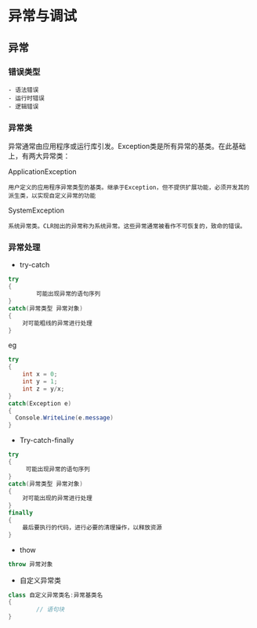 # 异常与调试

## 异常

### 错误类型

```
- 语法错误
- 运行时错误
- 逻辑错误
```

### 异常类

异常通常由应用程序或运行库引发。Exception类是所有异常的基类。在此基础上，有两大异常类：

ApplicationException

```
用户定义的应用程序异常类型的基类。继承于Exception，但不提供扩展功能，必须开发其的派生类，以实现自定义异常的功能
```

SystemException

```
系统异常类。CLR抛出的异常称为系统异常。这些异常通常被看作不可恢复的，致命的错误。
```

### 异常处理

- try-catch

```c#
try
{
		可能出现异常的语句序列
}
catch(异常类型 异常对象)
{
	对可能粗线的异常进行处理
}
```

eg

```c#
try
{
	int x = 0;
	int y = 1;
	int z = y/x;
}
catch(Exception e)
{
  Console.WriteLine(e.message)
}
```

- Try-catch-finally

```c# 
try
{
	 可能出现异常的语句序列
}
catch(异常类型 异常对象)
{
	对可能出现的异常进行处理
}
finally
{
	最后要执行的代码，进行必要的清理操作，以释放资源
}
```

- thow

```c#
throw 异常对象
```

- 自定义异常类

```c#
class 自定义异常类名:异常基类名
{
		// 语句块
}
```

